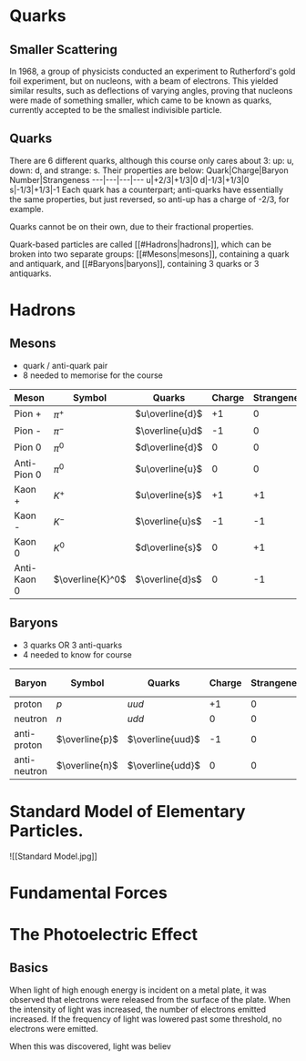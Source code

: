 # Quarks
## Smaller Scattering
In 1968, a group of physicists conducted an experiment to Rutherford's gold foil experiment, but on nucleons, with a beam of electrons. This yielded similar results, such as deflections of varying angles, proving that nucleons were made of something smaller, which came to be known as quarks, currently accepted to be the smallest indivisible particle.

## Quarks
There are 6 different quarks, although this course only cares about 3:
up: u, down: d, and strange: s. Their properties are below:
Quark|Charge|Baryon Number|Strangeness
---|---|---|---
u|+2/3|+1/3|0
d|-1/3|+1/3|0
s|-1/3|+1/3|-1
Each quark has a counterpart; anti-quarks have essentially the same properties, but just reversed, so anti-up has a charge of -2/3, for example.

Quarks cannot be on their own, due to their fractional properties. 

Quark-based particles are called [[#Hadrons|hadrons]], which can be broken into two separate groups: [[#Mesons|mesons]], containing a quark and antiquark, and [[#Baryons|baryons]], containing 3 quarks or 3 antiquarks.

# Hadrons
## Mesons
- quark / anti-quark pair
- 8 needed to memorise for the course

Meson|Symbol|Quarks|Charge|Strangeness
---|---|---|---|---
Pion +|$\pi^+$|$u\overline{d}$|+1|0
Pion -|$\pi^-$|$\overline{u}d$|-1|0
Pion 0|$\pi^0$|$d\overline{d}$|0|0
Anti-Pion 0|$\pi^0$|$u\overline{u}$|0|0
Kaon +|$K^+$|$u\overline{s}$|+1|+1
Kaon -|$K^-$|$\overline{u}s$|-1|-1
Kaon 0|$K^0$|$d\overline{s}$|0|+1
Anti-Kaon 0|$\overline{K}^0$|$\overline{d}s$|0|-1

## Baryons
- 3 quarks OR 3 anti-quarks
- 4 needed to know for course

Baryon|Symbol|Quarks|Charge|Strangeness|Baryon Number
---|---|---|---|---|---
proton|$p$|$uud$|+1|0|+1
neutron|$n$|$udd$|0|0|+1
anti-proton|$\overline{p}$|$\overline{uud}$|-1|0|-1
anti-neutron|$\overline{n}$|$\overline{udd}$|0|0|-1

# Standard Model of Elementary Particles.
![[Standard Model.jpg]]
# Fundamental Forces
# The Photoelectric Effect
## Basics
When light of high enough energy is incident on a metal plate, it was observed that electrons were released from the surface of the plate. When the intensity of light was increased, the number of electrons emitted increased. If the frequency of light was lowered past some threshold, no electrons were emitted.

When this was discovered, light was believ